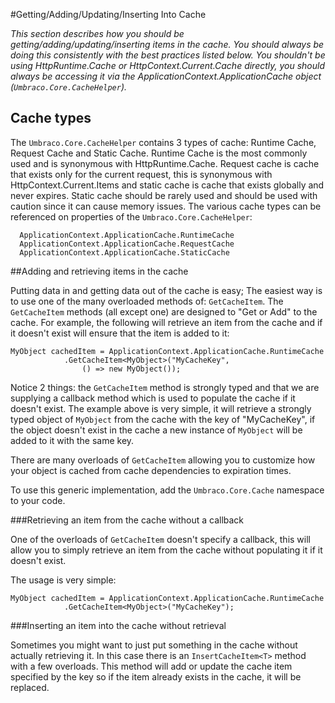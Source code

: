 #Getting/Adding/Updating/Inserting Into Cache

_This section describes how you should be getting/adding/updating/inserting items in the cache. You should always be doing this consistently with the best practices listed below. You shouldn't be using HttpRuntime.Cache or HttpContext.Current.Cache directly, you should always be accessing it via the ApplicationContext.ApplicationCache object (`Umbraco.Core.CacheHelper`)._ 
## Cache types

The `Umbraco.Core.CacheHelper` contains 3 types of cache: Runtime Cache, Request Cache and Static Cache. Runtime Cache is the most commonly used and is synonymous with HttpRuntime.Cache. Request cache is cache that exists only for the current request, this is synonymous with HttpContext.Current.Items and static cache is cache that exists globally and never expires. Static cache should be rarely used and should be used with caution since it can cause memory issues. The various cache types can be referenced on properties of the `Umbraco.Core.CacheHelper`:

      ApplicationContext.ApplicationCache.RuntimeCache
      ApplicationContext.ApplicationCache.RequestCache
      ApplicationContext.ApplicationCache.StaticCache

##Adding and retrieving items in the cache

Putting data in and getting data out of the cache is easy; The easiest way is to use one of the many overloaded methods of: `GetCacheItem`. The `GetCacheItem` methods (all except one) are designed to "Get or Add" to the cache. For example, the following will retrieve an item from the cache and if it doesn't exist will ensure that the item is added to it:

	MyObject cachedItem = ApplicationContext.ApplicationCache.RuntimeCache
				.GetCacheItem<MyObject>("MyCacheKey",
					() => new MyObject());

Notice 2 things: the `GetCacheItem` method is strongly typed and that we are supplying a callback method which is used to populate the cache if it doesn't exist. The example above is very simple, it will retrieve a strongly typed object of `MyObject` from the cache with the key of "MyCacheKey", if the object doesn't exist in the cache a new instance of `MyObject` will be added to it with the same key.

There are many overloads of `GetCacheItem` allowing you to customize how your object is cached from cache dependencies to expiration times.

To use this generic implementation, add the `Umbraco.Core.Cache` namespace to your code.

###Retrieving an item from the cache without a callback
 
One of the overloads of `GetCacheItem` doesn't specify a callback, this will allow  you to simply retrieve an item from the cache without populating it if it doesn't exist.

The usage is very simple:

	MyObject cachedItem = ApplicationContext.ApplicationCache.RuntimeCache
				.GetCacheItem<MyObject>("MyCacheKey");

###Inserting an item into the cache without retrieval

Sometimes you might want to just put something in the cache without actually retrieving it. In this case there is an `InsertCacheItem<T>` method with a few overloads. This method will add or update the cache item specified by the key so if the item already exists in the cache, it will be replaced.
